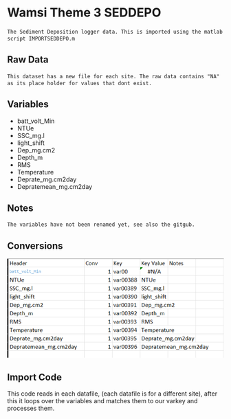# Wamsi Theme 3 SEDDEPO
    The Sediment Deposition logger data. This is imported using the matlab script IMPORTSEDDEPO.m
## Raw Data
    This dataset has a new file for each site. The raw data contains "NA" as its place holder for values that dont exist.
## Variables
 - batt_volt_Min
 - NTUe
 - SSC_mg.l
 - light_shift
 - Dep_mg.cm2
 - Depth_m
 - RMS
 - Temperature
 - Deprate_mg.cm2day
 - Depratemean_mg.cm2day


## Notes
    The variables have not been renamed yet, see also the gitgub.


## Conversions
![Conversion Table](Conversion.png)

## Import Code

This code reads in each datafile, (each datafile is for a different site), after this it loops over the variables and matches them to our varkey and processes them.
